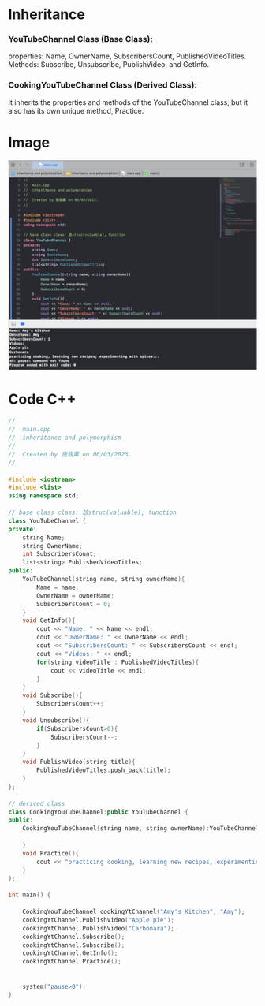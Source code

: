 # Inheritance
### YouTubeChannel Class (Base Class): 
properties: Name, OwnerName, SubscribersCount, PublishedVideoTitles. 
Methods: Subscribe, Unsubscribe, PublishVideo, and GetInfo.
### CookingYouTubeChannel Class (Derived Class): 
It inherits the properties and methods of the YouTubeChannel class, but it also has its own unique method, Practice.

# Image
![Screenshot of my Xcode](https://github.com/HanHsunShih/Coding-Two-Submission/blob/main/%E6%88%AA%E5%9C%96%202023-03-06%2023.19.28.png)

# Code C++
```C++
//
//  main.cpp
//  inheritance and polymorphism
//
//  Created by 施涵薰 on 06/03/2023.
//

#include <iostream>
#include <list>
using namespace std;

// base class class: 放struc(valuable), function
class YouTubeChannel {
private:
    string Name;
    string OwnerName;
    int SubscribersCount;
    list<string> PublishedVideoTitles;
public:
    YouTubeChannel(string name, string ownerName){
        Name = name;
        OwnerName = ownerName;
        SubscribersCount = 0;
    }
    void GetInfo(){
        cout << "Name: " << Name << endl;
        cout << "OwnerName: " << OwnerName << endl;
        cout << "SubscribersCount: " << SubscribersCount << endl;
        cout << "Videos: " << endl;
        for(string videoTitle : PublishedVideoTitles){
            cout << videoTitle << endl;
        }
    }
    void Subscribe(){
        SubscribersCount++;
    }
    void Unsubscribe(){
        if(SubscribersCount>0){
            SubscribersCount--;
        }
    }
    void PublishVideo(string title){
        PublishedVideoTitles.push_back(title);
    }
};

// derived class
class CookingYouTubeChannel:public YouTubeChannel {
public:
    CookingYouTubeChannel(string name, string ownerName):YouTubeChannel(name, ownerName){
        
    }
    void Practice(){
        cout << "practicing cooking, learning new recipes, experimenting with spices..." << endl;
    }
};

int main() {
    
    CookingYouTubeChannel cookingYtChannel("Amy's Kitchen", "Amy");
    cookingYtChannel.PublishVideo("Apple pie");
    cookingYtChannel.PublishVideo("Carbonara");
    cookingYtChannel.Subscribe();
    cookingYtChannel.Subscribe();
    cookingYtChannel.GetInfo();
    cookingYtChannel.Practice();

    
    system("pause>0");
}
```
